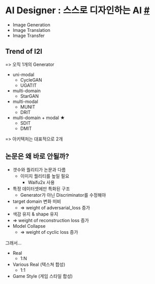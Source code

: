 # AI Designer : 스스로 디자인하는 AI [#](https://deview.kr/data/deview/2019/presentation/[146]%20AI%20Designer%20스스로%20디자인하는%20AI.pdf)

* Image Generation
* Image Translation
* Image Transfer

## Trend of I2I
=> 오직 1개의 Generator
* uni-modal
  * CycleGAN
  * UGATIT
* multi-domain
  * StarGAN
* multi-modal
  * MUNIT
  * DRIT
* multi-domain + modal ★
  * SDIT
  * DMIT
  
=> 아키텍처는 대표적으로 2개


## 논문은 왜 바로 안될까?
* 갯수와 퀄리티가 논문과 다름
  * 이미지 퀄리티를 높일 필요
    * Waifu2x 사용
* 특정 데이터셋에만 특화된 구조
  * Generator가 아닌 Discriminator를 수정해야
* target domain 변화 미비
  * => weight of adversarial_loss 증가
*  색감 유지 & shape 유지
  * => weight of reconstruction loss 증가
* Model Collapse
  * => weight of cyclic loss 증가
  
그래서...
* Real
  * 1:N
* Various Real (텍스쳐 합성)
  * 1:1
* Game Style (게임 스타일 합성)

